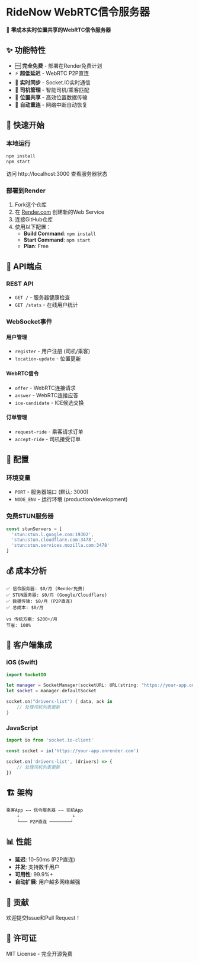 # RideNow WebRTC信令服务器

🚗 **零成本实时位置共享的WebRTC信令服务器**

## ✨ 功能特性

- 🆓 **完全免费** - 部署在Render免费计划
- ⚡ **超低延迟** - WebRTC P2P直连
- 🔄 **实时同步** - Socket.IO实时通信
- 🚗 **司机管理** - 智能司机/乘客匹配
- 📍 **位置共享** - 高效位置数据传输
- 🔧 **自动重连** - 网络中断自动恢复

## 🚀 快速开始

### 本地运行
```bash
npm install
npm start
```

访问 http://localhost:3000 查看服务器状态

### 部署到Render
1. Fork这个仓库
2. 在 [Render.com](https://render.com) 创建新的Web Service
3. 连接GitHub仓库
4. 使用以下配置：
   - **Build Command**: `npm install`
   - **Start Command**: `npm start`
   - **Plan**: Free

## 📡 API端点

### REST API
- `GET /` - 服务器健康检查
- `GET /stats` - 在线用户统计

### WebSocket事件

#### 用户管理
- `register` - 用户注册 (司机/乘客)
- `location-update` - 位置更新

#### WebRTC信令
- `offer` - WebRTC连接请求
- `answer` - WebRTC连接应答
- `ice-candidate` - ICE候选交换

#### 订单管理
- `request-ride` - 乘客请求订单
- `accept-ride` - 司机接受订单

## 🔧 配置

### 环境变量
- `PORT` - 服务器端口 (默认: 3000)
- `NODE_ENV` - 运行环境 (production/development)

### 免费STUN服务器
```javascript
const stunServers = [
  'stun:stun.l.google.com:19302',
  'stun:stun.cloudflare.com:3478',
  'stun:stun.services.mozilla.com:3478'
]
```

## 💰 成本分析

```
✅ 信令服务器: $0/月 (Render免费)
✅ STUN服务器: $0/月 (Google/Cloudflare)
✅ 数据传输: $0/月 (P2P直连)
✅ 总成本: $0/月

vs 传统方案: $200+/月
节省: 100%
```

## 📱 客户端集成

### iOS (Swift)
```swift
import SocketIO

let manager = SocketManager(socketURL: URL(string: "https://your-app.onrender.com")!)
let socket = manager.defaultSocket

socket.on("drivers-list") { data, ack in
    // 处理司机列表更新
}
```

### JavaScript
```javascript
import io from 'socket.io-client'

const socket = io('https://your-app.onrender.com')

socket.on('drivers-list', (drivers) => {
    // 处理司机列表更新
})
```

## 🏗️ 架构

```
乘客App ←→ 信令服务器 ←→ 司机App
    ↓                    ↓
    └─── P2P直连 ────────┘
```

## 📊 性能

- **延迟**: 10-50ms (P2P直连)
- **并发**: 支持数千用户
- **可用性**: 99.9%+
- **自动扩展**: 用户越多网络越强

## 🤝 贡献

欢迎提交Issue和Pull Request！

## 📄 许可证

MIT License - 完全开源免费
